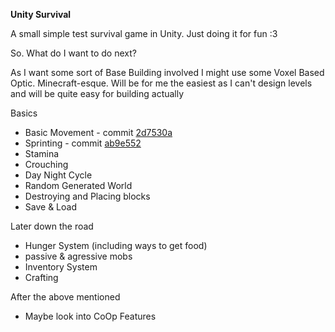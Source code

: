 **Unity Survival**
 
A small simple test survival game in Unity. 
Just doing it for fun :3 
 
So. What do I want to do next?

As I want some sort of Base Building involved I might use some Voxel Based Optic. Minecraft-esque. 
Will be for me the easiest as I can't design levels and will be quite easy for building actually

Basics
* Basic Movement - commit [2d7530a](https://github.com/L33m4n123/Unity-Survival/commit/2d7530ab8f1c28f0b44ccb352d72701305ab4566)
* Sprinting - commit [ab9e552](https://github.com/L33m4n123/Unity-Survival/commit/ab9e5224b21d3c3890517323e364a44eb8fceac7)
* Stamina
* Crouching
* Day Night Cycle
* Random Generated World
* Destroying and Placing blocks
* Save & Load

Later down the road
* Hunger System (including ways to get food)
* passive & agressive mobs
* Inventory System
* Crafting

After the above mentioned
* Maybe look into CoOp Features